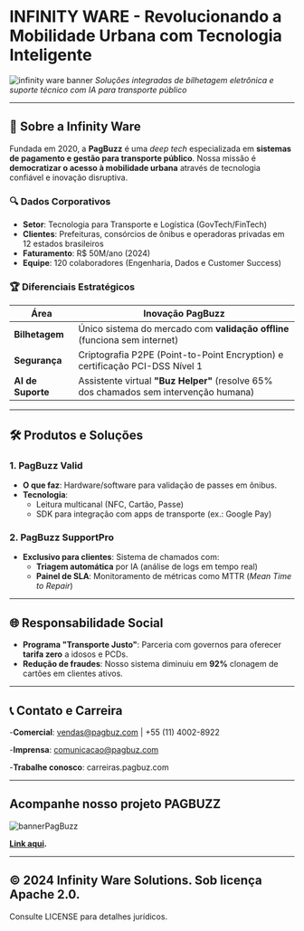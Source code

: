 # **INFINITY WARE - Revolucionando a Mobilidade Urbana com Tecnologia Inteligente**  
![infinity ware banner](https://github.com/user-attachments/assets/25eda63b-f42d-4f54-a672-7efb523f5cbc)
*Soluções integradas de bilhetagem eletrônica e suporte técnico com IA para transporte público*  

---

## **📌 Sobre a Infinity Ware**  
Fundada em 2020, a **PagBuzz** é uma *deep tech* especializada em **sistemas de pagamento e gestão para transporte público**. Nossa missão é **democratizar o acesso à mobilidade urbana** através de tecnologia confiável e inovação disruptiva.  

### **🔍 Dados Corporativos**  
- **Setor**: Tecnologia para Transporte e Logística (GovTech/FinTech)  
- **Clientes**: Prefeituras, consórcios de ônibus e operadoras privadas em 12 estados brasileiros  
- **Faturamento**: R$ 50M/ano (2024)  
- **Equipe**: 120 colaboradores (Engenharia, Dados e Customer Success)  

### **🏆 Diferenciais Estratégicos**  
| **Área**          | **Inovação PagBuzz**                                                                 |  
|--------------------|-------------------------------------------------------------------------------------|  
| **Bilhetagem**     | Único sistema do mercado com **validação offline** (funciona sem internet)          |  
| **Segurança**      | Criptografia P2PE (Point-to-Point Encryption) e certificação PCI-DSS Nível 1        |  
| **AI de Suporte**  | Assistente virtual **"Buz Helper"** (resolve 65% dos chamados sem intervenção humana)|  

---

## **🛠️ Produtos e Soluções**  
### **1. PagBuzz Valid**  
- **O que faz**: Hardware/software para validação de passes em ônibus.  
- **Tecnologia**:  
  - Leitura multicanal (NFC, Cartão, Passe)  
  - SDK para integração com apps de transporte (ex.: Google Pay)  

### **2. PagBuzz SupportPro**  
- **Exclusivo para clientes**: Sistema de chamados com:  
  - **Triagem automática** por IA (análise de logs em tempo real)  
  - **Painel de SLA**: Monitoramento de métricas como MTTR (*Mean Time to Repair*)  

---

## **🌐 Responsabilidade Social**  
- **Programa "Transporte Justo"**: Parceria com governos para oferecer **tarifa zero** a idosos e PCDs.  
- **Redução de fraudes**: Nosso sistema diminuiu em **92%** clonagem de cartões em clientes ativos.  

---

## **📞 Contato e Carreira**
-**Comercial**: vendas@pagbuz.com | +55 (11) 4002-8922

-**Imprensa**: comunicacao@pagbuz.com

-**Trabalhe conosco**: carreiras.pagbuz.com

---

## **Acompanhe nosso projeto PAGBUZZ** 
![bannerPagBuzz](https://github.com/user-attachments/assets/35d68fa0-15ae-4e50-96c3-c222fa8ba572)

**[Link aqui](https://github.com/pim-ads-3/Pim).**

---


## © 2024 Infinity Ware Solutions. Sob licença Apache 2.0.
Consulte LICENSE para detalhes jurídicos.




